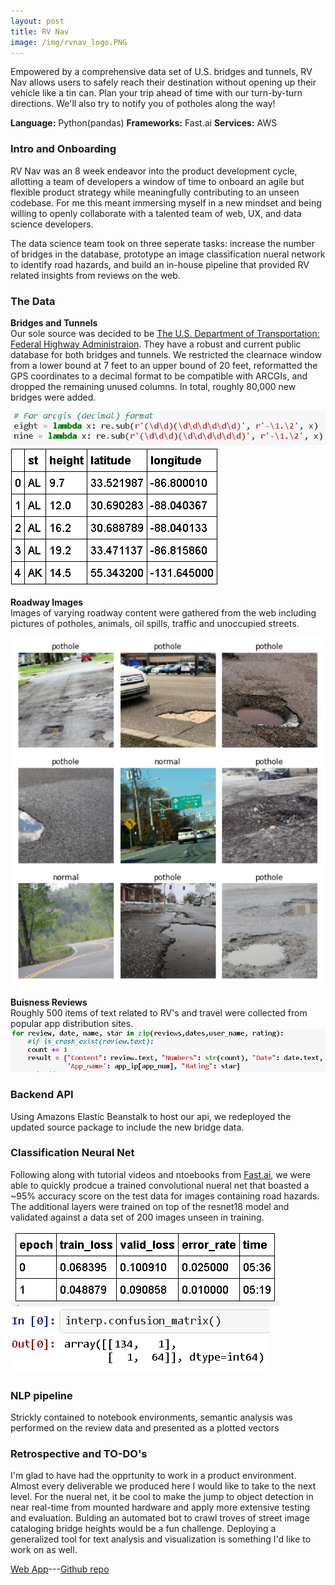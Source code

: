 ```yaml
---
layout: post
title: RV Nav
image: /img/rvnav_logo.PNG
---
```

Empowered by a comprehensive data set of U.S. bridges and tunnels, RV Nav allows users to safely reach their destination without opening up their vehicle like a tin can. Plan your trip ahead of time with our turn-by-turn directions. We'll also try to notify you of potholes along the way!

**Language:** Python(pandas) **Frameworks:** Fast.ai **Services:** AWS

### Intro and Onboarding
RV Nav was an 8 week endeavor into the product development cycle, allotting a team of developers a window of time to onboard an agile but flexible product strategy while meaningfully contributing to an unseen codebase. For me this meant immersing myself in a new mindset and being willing to openly collaborate with a talented team of web, UX, and data science developers.

The data science team took on three seperate tasks: increase the number of bridges in the database, prototype an image classification nueral network to identify road hazards, and build an in-house pipeline that provided RV related insights from reviews on the web. 

### The Data
**Bridges and Tunnels**<br/>
Our sole source was decided to be [The U.S. Department of Transportation: Federal Highway Administraion](https://www.fhwa.dot.gov/bridge/nbi/ascii2018.cfm). They have a robust and current public database for both bridges and tunnels. We restricted the clearnace window from a lower bound at 7 feet to an upper bound of 20 feet, reformatted the GPS coordinates to a decimal format to be compatible with ARCGIs, and dropped the remaining unused columns. In total, roughly 80,000 new bridges were added.

![](/img/regex-to-decimal.PNG)
![](/img/bridge_clearance_df.PNG)

**Roadway Images**<br/>
Images of varying roadway content were gathered from the web including pictures of potholes, animals, oil spills, traffic and unoccupied streets. 

![](/img/roads-and-potholes.PNG)

**Buisness Reviews**<br/>
Roughly 500 items of text related to RV's and travel were collected from popular app distribution sites.
![](/img/scrape-code.PNG)

### Backend API
Using Amazons Elastic Beanstalk to host our api, we redeployed the updated source package to include the new bridge data.

### Classification Neural Net
Following along with tutorial videos and ntoebooks from [Fast.ai](https://www.fast.ai/), we were able to quickly prodcue a trained convolutional nueral net that boasted a ~95% accuracy score on the test data for images containing road hazards. The additional layers were trained on top of the resnet18 model and validated against a data set of 200 images unseen in training.

![](/img/resnet18-cnn-train-cycle.PNG)
![](/img/resnet18-cnn-confusion-matrix.PNG)

### NLP pipeline
Strickly contained to notebook environments, semantic analysis was performed on the review data and presented as a plotted vectors

### Retrospective and TO-DO's
I'm glad to have had the opprtunity to work in a product environment. Almost every deliverable we produced here I would like to take to the next level. For the nueral net, it be cool to make the jump to object detection in near real-time from mounted hardware and apply more extensive testing and evaluation. Bulding an automated bot to crawl troves of street image cataloging bridge heights would be a fun challenge. Deploying a generalized tool for text analysis and visualization is something I'd like to work on as well.



  



[Web App](https://www.rvnav.com/)---[Github repo](https://github.com/Labs17-RVNav)
